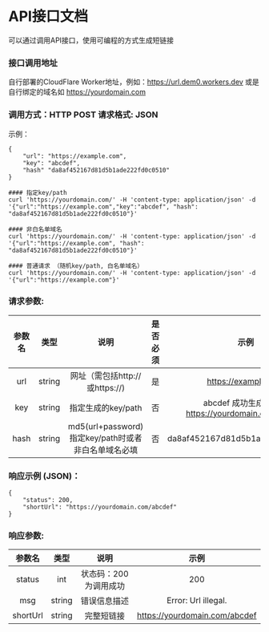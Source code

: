 # API接口文档

可以通过调用API接口，使用可编程的方式生成短链接

### 接口调用地址

自行部署的CloudFlare Worker地址，例如：https://url.dem0.workers.dev 或是自行绑定的域名如 https://yourdomain.com

### 调用方式：HTTP POST 请求格式: JSON
示例：
```
{
	"url": "https://example.com",
    "key": "abcdef",
    "hash" "da8af452167d81d5b1ade222fd0c0510"
}
```


```
#### 指定key/path
curl 'https://yourdomain.com/' -H 'content-type: application/json' -d '{"url":"https://example.com","key":"abcdef", "hash": "da8af452167d81d5b1ade222fd0c0510"}'

#### 非白名单域名
curl 'https://yourdomain.com/' -H 'content-type: application/json' -d '{"url":"https://example.com", "hash": "da8af452167d81d5b1ade222fd0c0510"}'

#### 普通请求 （随机key/path, 白名单域名）
curl 'https://yourdomain.com/' -H 'content-type: application/json' -d '{"url":"https://example.com"}'

```

### 请求参数:

| 参数名 | 类型 | 说明 |是否必须|示例|
| :----:| :----: | :----: | :----: | :----: |
| url | string | 网址（需包括http://或https://) |是|https://example.com|
| key | string | 指定生成的key/path |否|abcdef 成功生成短链接 https://yourdomain.com/abcdef|
| hash | string | md5(url+password) 指定key/path时或者非白名单域名必填|否|da8af452167d81d5b1ade222fd0c0510|

### 响应示例 (JSON)：

```
{
    "status": 200,
    "shortUrl": "https://yourdomain.com/abcdef"
}
```

### 响应参数:
| 参数名 | 类型 | 说明 |示例|
| :----:| :----: | :----: | :----: |
|status|int|	状态码：200为调用成功|200|	
|msg|string|	错误信息描述 |Error: Url illegal.|	
|shortUrl|string| 完整短链接 | https://yourdomain.com/abcdef |

